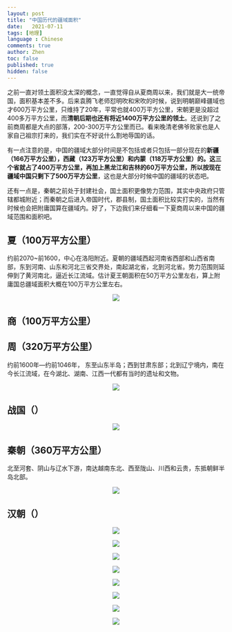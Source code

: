 ```yaml
---
layout: post
title: "中国历代的疆域面积"
date:   2021-07-11
tags: [地理]
language : Chinese
comments: true
author: Zhen
toc: false
published: true
hidden: false
---
```

之前一直对领土面积没太深的概念，一直觉得自从夏商周以来，我们就是大一统帝国，面积基本差不多。后来袁腾飞老师怼明吹和宋吹的时候，说到明朝巅峰疆域也才600万平方公里，只维持了20年，平常也就400万平方公里，宋朝更是没超过400多万平方公里，而**清朝后期也还有将近1400万平方公里的领土**。还说到了之前商周都是大点的部落，200-300万平方公里而已。看来晚清老佛爷败家也是人家自己祖宗打来的，我们实在不好说什么割地辱国的话。

有一点注意的是，中国的疆域大部分时间是不包括或者只包括一部分现在的**新疆（166万平方公里），西藏（123万平方公里）和内蒙（118万平方公里）**的。这三个省就占了400万平方公里，再加上黑龙江和吉林的60万平方公里，所以按现在疆域中国只**剩下了500万平方公里**，这也是大部分时候中国的疆域的状态吧。

还有一点是，秦朝之前处于封建社会，国土面积更像势力范围，其实中央政府只管辖都城附近；而秦朝之后进入帝国时代，郡县制，国土面积比较实打实的，当然有时候也会把附庸国算在疆域内。好了，下边我们来仔细看一下夏商周以来中国的疆域范围和面积吧。

## 夏（100万平方公里）
约前2070~前1600，中心在洛阳附近。夏朝的疆域西起河南省西部和山西省南部，东到河南、山东和河北三省交界处，南起湖北省，北到河北省。势力范围则延伸到了黄河南北，逼近长江流域。估计夏王朝面积在50万平方公里左右，算上附庸国总疆域面积大概在100万平方公里左右。
<p align="center"> <img src="{{ site.imageurl }}/中国疆域0.png"> </p> 

## 商（100万平方公里）

## 周（320万平方公里）
约前1600年—约前1046年，
东至山东半岛；西到甘肃东部；北到辽宁境内，南在今长江流域，在今湖北、湖南、江西一代都有当时的遗址和文物。
<p align="center"> <img src="{{ site.imageurl }}/中国疆域1.png"> </p> 

## 战国（）

<p align="center"> <img src="{{ site.imageurl }}/中国疆域2.png"> </p> 

## 秦朝（360万平方公里）
北至河套、阴山与辽水下游，南达越南东北、西至陇山、川西和云贵，东抵朝鲜半岛北部。
<p align="center"> <img src="{{ site.imageurl }}/中国疆域3.png"> </p> 

## 汉朝（）

<p align="center"> <img src="{{ site.imageurl }}/中国疆域4.png"> </p> 

<p align="center"> <img src="{{ site.imageurl }}/中国疆域5.png"> </p> 

<p align="center"> <img src="{{ site.imageurl }}/中国疆域6.png"> </p> 

<p align="center"> <img src="{{ site.imageurl }}/中国疆域7.png"> </p> 

<p align="center"> <img src="{{ site.imageurl }}/中国疆域8.png"> </p> 

<p align="center"> <img src="{{ site.imageurl }}/中国疆域9.gif"> </p> 

<p align="center"> <img src="{{ site.imageurl }}/中国疆域10.png"> </p> 
<p align="center"> <img src="{{ site.imageurl }}/中国疆域11.svg"> </p> 
<!--stackedit_data:
eyJoaXN0b3J5IjpbMTI0OTQ3ODk1MiwxNzE5OTc2NjYsMTY0OT
g0MTU2MSw2NDY2ODQwNDIsMjAwODM4NDA1NCwxODQzNDM4OTYz
LC01NDc1NjgzNDIsLTE0MzIzMDQxNDksMTgyNjc4ODU2OSwxNT
k5OTA3ODA1LDE2NDM4MzM3LDEyMTM1NDIwOTksLTE2NDg0MTcz
NjEsMjEyNzQ1OTUwMiwtMTUxNzI4MzI5M119
-->